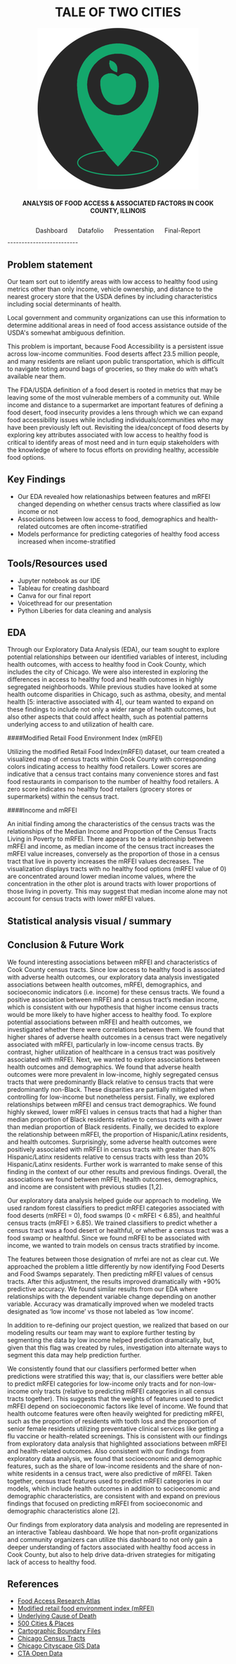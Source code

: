 <h1 align="center">TALE OF TWO CITIES</h1>

<p align="center">
<img src="https://github.com/DS4A-team92/food-deserts/blob/main/references/images/food-desert-cir-3.png"></img>
</p>

<h4 align="center">ANALYSIS OF FOOD ACCESS & ASSOCIATED FACTORS IN COOK COUNTY, ILLINOIS</h4>
<div align="center" style="padding: 10px">
	<a style="padding: 10px; text-decoration: none" href="https://foodaccessexplorer.weebly.com/"> Dashboard </a>
	<a style="padding: 10px; text-decoration: none" href="https://drive.google.com/file/d/1FGcx0UshepKNWd5-axSaMNf0Vc0jEn0V/view?usp=sharing">Datafolio</a>
	<a style="padding: 10px; text-decoration: none" href="https://voicethread.com/myvoice/thread/18127453">Pressentation</a>
	<a style="padding: 10px; text-decoration: none" href="https://www.canva.com/design/DAEj2YL2cgE/Khqs7uOOaWtwxBzyFiCICA/view?utm_content=DAEj2YL2cgE&utm_campaign=designshare&utm_medium=link&utm_source=sharebutton#2">Final-Report</a>
</div>
-------------------------

Problem statement
------------
Our team sort out to identify areas with low access to healthy food using metrics other than only income, vehicle ownership, and distance to the nearest grocery store that the USDA defines by including characteristics including social determinants of health. 

Local government and community organizations can use this information to determine additional areas in need of food access assistance outside of the USDA's somewhat ambiguous definition.

This problem is important, because Food Accessibility is a persistent issue across low-income communities. Food deserts affect 23.5 million people, and many residents are reliant upon public transportation, which is difficult to navigate toting around bags of groceries, so they make do with what’s available near them. 

The FDA/USDA definition of a food desert is rooted in metrics that may be leaving some of the most vulnerable members of a community out. While income and distance to a supermarket are important features of defining a food desert, food insecurity provides a lens through which we can expand food accessibility issues while including individuals/communities who may have been previously left out. Revisiting the idea/concept of food deserts by exploring key attributes associated with low access to healthy food is critical to identify areas of most need and in turn equip stakeholders with the knowledge of where to focus efforts on providing healthy, accessible food options.


Key Findings
------------
* Our EDA revealed how relationaships between features and mRFEI changed depending on whether census tracts where classified as low income or not
* Associations between low access to food, demographics and health-related outcomes are often income-stratified
* Models performance for predicting categories of healthy food access increased when income-stratified

Tools/Resources used
------------
* Jupyter notebook as our IDE
* Tableau for creating dashboard 
* Canva for our final report
* Voicethread for our presentation
* Python Liberies for data cleaning and analysis

EDA
----
Through our Exploratory Data Analysis (EDA), our team sought to explore potential relationships between our identified variables of interest, including health outcomes, with access to healthy food in Cook County, which includes the city of Chicago. We were also interested in exploring the differences in access to healthy food and health outcomes in highly segregated neighborhoods. While previous studies have looked at some health outcome disparities in Chicago, such as asthma, obesity, and mental health [5: interactive associated with 4], our team wanted to expand on these findings to include not only a wider range of health outcomes, but also other aspects that could affect health, such as potential patterns underlying access to and utilization of health care.

####Modified Retail Food Environment Index (mRFEI)

Utilizing the modified Retail Food Index(mRFEI) dataset, our team created a visualized map of census tracts within Cook County with corresponding colors indicating access to healthy food retailers. Lower scores are indicative that a census tract contains many convenience stores and fast food restaurants in comparison to the number of healthy food retailers. A zero score indicates no healthy food retailers (grocery stores or supermarkets) within the census tract.

####Income and mRFEI

An initial finding among the characteristics of the census tracts was the relationships of the Median Income and Proportion of the Census Tracts Living in Poverty to mRFEI. There appears to be a relationship between mRFEI and income, as median income of the census tract increases the mRFEI value increases, conversely as the proportion of those in a census tract that live in poverty increases the mRFEI values decreases. The visualization displays tracts with no healthy food options (mRFEI value of 0) are concentrated around lower median income values, where the concentration in the other plot is around tracts with lower proportions of those living in poverty. This may suggest that median income alone may not account for census tracts with lower mRFEI values. 

Statistical analysis visual / summary
-------------------------------------
Conclusion & Future Work
------------
We found interesting associations between mRFEI and characteristics of Cook County census tracts. Since low access to healthy food is associated with adverse health outcomes, our exploratory data analysis investigated associations between health outcomes, mRFEI, demographics, and socioeconomic indicators (i.e. income) for these census tracts. We found a positive association between mRFEI and a census tract’s median income, which is consistent with our hypothesis that higher income census tracts would be more likely to have higher access to healthy food. To explore potential associations between mRFEI and health outcomes, we investigated whether there were correlations between them. We found that higher shares of adverse health outcomes in a census tract were negatively associated with mRFEI, particularly in low-income census tracts. By contrast, higher utilization of healthcare in a census tract was positively associated with mRFEI. Next, we wanted to explore associations between health outcomes and demographics. We found that adverse health outcomes were more prevalent in low-income, highly segregated census tracts that were predominantly Black relative to census tracts that were predominantly non-Black. These disparities are partially mitigated when controlling for low-income but nonetheless persist. Finally, we explored relationships between mRFEI and census tract demographics. We found highly skewed, lower mRFEI values in census tracts that had a higher than median proportion of Black residents relative to census tracts with a lower than median proportion of Black residents. Finally, we decided to explore the relationship between mRFEI, the proportion of Hispanic/Latinx residents, and health outcomes. Surprisingly, some adverse health outcomes were positively associated with mRFEI in census tracts with greater than 80% Hispanic/Latinx residents relative to census tracts with less than 20% Hispanic/Latinx residents. Further work is warranted to make sense of this finding in the context of our other results and previous findings. Overall, the associations we found between mRFEI, health outcomes, demographics, and income are consistent with previous studies [1,2].

Our exploratory data analysis helped guide our approach to modeling. We used random forest classifiers to predict mRFEI categories associated with food deserts (mRFEI = 0), food swamps (0 < mRFEI < 6.85), and healthful census tracts (mRFEI > 6.85). We trained classifiers to predict whether a census tract was a food desert or healthful, or whether a census tract was a food swamp or healthful. Since we found mRFEI to be associated with income, we wanted to train models on census tracts stratified by income. 

The features between those designation of mrfei are not as clear cut. We approached the problem a little differently by now identifying Food Deserts and Food Swamps separately. Then predicting mRFEI values of census tracts. After this adjustment, the results improved dramatically with +90% predictive accuracy. We found similar results from our EDA where relationships with the dependent variable change depending on another variable. Accuracy was dramatically improved when we modeled tracts designated as ‘low income’ vs those not labeled as ‘low income’. 

In addition to re-defining our project question, we realized that based on our modeling results our team may want to explore further testing by segmenting the data by low income helped prediction dramatically, but, given that this flag was created by rules, investigation into alternate ways to segment this data may help prediction further.

We consistently found that our classifiers performed better when predictions were stratified this way; that is, our classifiers were better able to predict mRFEI categories for low-income only tracts and for non-low-income only tracts (relative to predicting mRFEI categories in all census tracts together). This suggests that the weights of features used to predict mRFEI depend on socioeconomic factors like level of income. We found that health outcome features were often heavily weighted for predicting mRFEI, such as the proportion of residents with tooth loss and the proportion of senior female residents utilizing preventative clinical services like getting a flu vaccine or health-related screenings. This is consistent with our findings from exploratory data analysis that highlighted associations between mRFEI and health-related outcomes. Also consistent with our findings from exploratory data analysis, we found that socioeconomic and demographic features, such as the share of low-income residents and the share of non-white residents in a census tract, were also predictive of mRFEI. Taken together, census tract features used to predict mRFEI categories in our models, which include health outcomes in addition to socioeconomic and demographic characteristics, are consistent with and expand on previous findings that focused on predicting mRFEI from socioeconomic and demographic characteristics alone [2]. 

Our findings from exploratory data analysis and modeling are represented in an interactive Tableau dashboard. We hope that non-profit organizations and community organizers can utilize this dashboard to not only gain a deeper understanding of factors associated with healthy food access in Cook County, but also to help drive data-driven strategies for mitigating lack of access to healthy food.

References
------------
* [Food Access Research Atlas](https://www.ers.usda.gov/data-products/food-access-research-atlas/download-the-data/)
* [Modified retail food environment index (mRFEI)](https://www.cdc.gov/nutrition/resources-publications/)
* [Underlying Cause of Death](https://wonder.cdc.gov/wonder/help/ucd.html)
* [500 Cities & Places](https://chronicdata.cdc.gov/500-Cities-Places/PLACES-Local-Data-for-Better-Health-Census-Tract-D/cwsq-ngmh)
* [Cartographic Boundary Files](https://www.census.gov/geographies/mapping-files/time-series/geo/carto-boundary-file.html)
* [Chicago Census Tracts](https://data.cityofchicago.org/Facilities-Geographic-Boundaries/Boundaries-Census-Tracts-2010/5jrd-6zik)
* [Chicago Cityscape GIS Data](https://github.com/ChicagoCityscape/gis-data)
* [CTA Open Data](https://www.transitchicago.com/data/)


